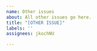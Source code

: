 ```yaml
---
name: Other issues
about: All other issues go here.
title: "[OTHER ISSUE]"
labels: ''
assignees: jkochNU

---
```



